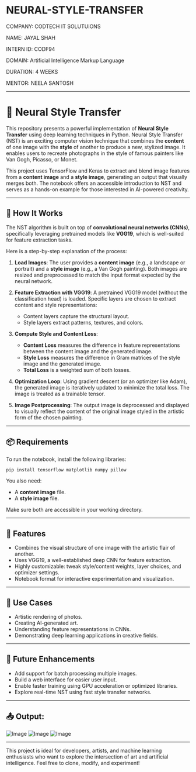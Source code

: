 # NEURAL-STYLE-TRANSFER

COMPANY: CODTECH IT SOLUTUIONS

NAME: JAYAL SHAH

INTERN ID: CODF94

DOMAIN: Artificial Intelligence Markup Language

DURATION: 4 WEEKS

MENTOR: NEELA SANTOSH



---

# 🎨 Neural Style Transfer

This repository presents a powerful implementation of **Neural Style Transfer** using deep learning techniques in Python. Neural Style Transfer (NST) is an exciting computer vision technique that combines the **content** of one image with the **style** of another to produce a new, stylized image. It enables users to recreate photographs in the style of famous painters like Van Gogh, Picasso, or Monet.

This project uses TensorFlow and Keras to extract and blend image features from a **content image** and a **style image**, generating an output that visually merges both. The notebook offers an accessible introduction to NST and serves as a hands-on example for those interested in AI-powered creativity.

---

## 🧠 How It Works

The NST algorithm is built on top of **convolutional neural networks (CNNs)**, specifically leveraging pretrained models like **VGG19**, which is well-suited for feature extraction tasks.

Here is a step-by-step explanation of the process:

1. **Load Images**:
   The user provides a **content image** (e.g., a landscape or portrait) and a **style image** (e.g., a Van Gogh painting). Both images are resized and preprocessed to match the input format expected by the neural network.

2. **Feature Extraction with VGG19**:
   A pretrained VGG19 model (without the classification head) is loaded. Specific layers are chosen to extract content and style representations:

   * Content layers capture the structural layout.
   * Style layers extract patterns, textures, and colors.

3. **Compute Style and Content Loss**:

   * **Content Loss** measures the difference in feature representations between the content image and the generated image.
   * **Style Loss** measures the difference in Gram matrices of the style image and the generated image.
   * **Total Loss** is a weighted sum of both losses.

4. **Optimization Loop**:
   Using gradient descent (or an optimizer like Adam), the generated image is iteratively updated to minimize the total loss. The image is treated as a trainable tensor.

5. **Image Postprocessing**:
   The output image is deprocessed and displayed to visually reflect the content of the original image styled in the artistic form of the chosen painting.

---

## 📦 Requirements

To run the notebook, install the following libraries:

```bash
pip install tensorflow matplotlib numpy pillow
```

You also need:

* A **content image** file.
* A **style image** file.

Make sure both are accessible in your working directory.

---

## 📌 Features

* Combines the visual structure of one image with the artistic flair of another.
* Uses VGG19, a well-established deep CNN for feature extraction.
* Highly customizable: tweak style/content weights, layer choices, and optimizer settings.
* Notebook format for interactive experimentation and visualization.

---

## 🎯 Use Cases

* Artistic rendering of photos.
* Creating AI-generated art.
* Understanding feature representations in CNNs.
* Demonstrating deep learning applications in creative fields.

---

## 🚀 Future Enhancements

* Add support for batch processing multiple images.
* Build a web interface for easier user input.
* Enable faster training using GPU acceleration or optimized libraries.
* Explore real-time NST using fast style transfer networks.

---

## 📤 Output:

![Image](https://github.com/user-attachments/assets/05ab2c16-ee1b-4ea5-8532-45eef18eb390)
![Image](https://github.com/user-attachments/assets/7e40467b-2903-490c-99e6-a84281a0fc94)
![Image](https://github.com/user-attachments/assets/ba797be8-6ac8-4301-9eb1-ccca1dc9d9f5)

---

This project is ideal for developers, artists, and machine learning enthusiasts who want to explore the intersection of art and artificial intelligence. Feel free to clone, modify, and experiment!
